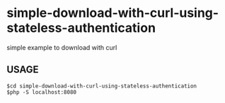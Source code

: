 # simple-download-with-curl-using-stateless-authentication
simple example to download with curl
## USAGE
````terminal 
$cd simple-download-with-curl-using-stateless-authentication
$php -S localhost:8080
````    
